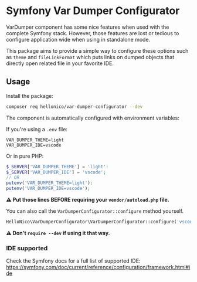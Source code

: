 # Symfony Var Dumper Configurator

VarDumper component has some nice features when used with the complete Symfony stack. However, those features are lost or tedious to configure application wide when using in standalone mode.

This package aims to provide a simple way to configure these options such as `theme` and `fileLinkFormat` which puts links on dumped objects that directly open related file in your favorite IDE.

## Usage

Install the package:

```bash
composer req hellonico/var-dumper-configurator --dev
```

The component is automatically configured with environment variables:

If you're using a `.env` file:

```env
VAR_DUMPER_THEME=light
VAR_DUMPER_IDE=vscode
```

Or in pure PHP:

```php
$_SERVER['VAR_DUMPER_THEME'] = 'light':
$_SERVER['VAR_DUMPER_IDE'] = 'vscode';
// OR
putenv('VAR_DUMPER_THEME=light'):
putenv('VAR_DUMPER_IDE=vscode');
```

**⚠️ Put those lines BEFORE requiring your `vendor/autoload.php` file.**

You can also call the `VarDumperConfigurator::configure` method yourself.

```php
HelloNico\VarDumperConfigurator\VarDumperConfigurator::configure('vscode', 'light');
```

**⚠️ Don't `require --dev` if using it that way.**

### IDE supported

Check the Symfony docs for a full list of supported IDE: https://symfony.com/doc/current/reference/configuration/framework.html#ide
